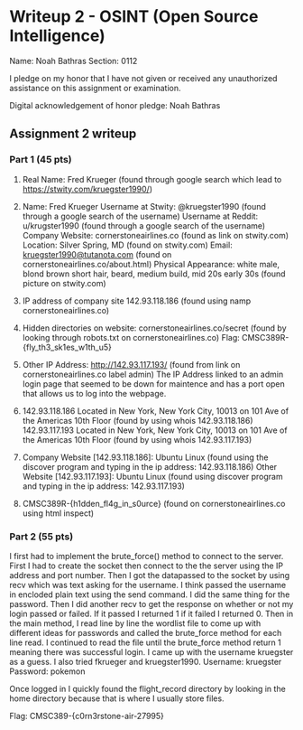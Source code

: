 Writeup 2 - OSINT (Open Source Intelligence)
======

Name: Noah Bathras
Section: 0112

I pledge on my honor that I have not given or received any unauthorized assistance on this assignment or examination.

Digital acknowledgement of honor pledge: Noah Bathras

## Assignment 2 writeup

### Part 1 (45 pts)

1. Real Name: Fred Krueger (found through google search which lead to https://stwity.com/kruegster1990/)

2. Name: Fred Krueger
   Username at Stwity:  @kruegster1990 (found through a google search of the username)
   Username at Reddit:  u/krugster1990 (found through a google search of the username)
   Company Website:     cornerstoneairlines.co (found as link on stwity.com)
   Location:            Silver Spring, MD (found on stwity.com)
   Email:               kruegster1990@tutanota.com (found on cornerstoneairlines.co/about.html)
   Physical Appearance: white male, blond brown short hair, beard, medium build, mid 20s early 30s (found picture on stwity.com)

3. IP address of company site 142.93.118.186 (found using namp cornerstoneairlines.co)

4. Hidden directories on website: cornerstoneairlines.co/secret (found by looking through robots.txt on cornerstoneairlines.co)
   Flag: CMSC389R-{fly_th3_sk1es_w1th_u5}

5. Other IP Address: http://142.93.117.193/ (found from link on cornerstoneairlines.co label admin)
   The IP Address linked to an admin login page that seemed to be down for maintence and has a port open that allows us to log into the webpage.

6. 142.93.118.186 Located in New York, New York City, 10013 on 101 Ave of the Americas 10th Floor (found by using whois 142.93.118.186)
   142.93.117.193 Located in New York, New York City, 10013 on 101 Ave of the Americas 10th Floor (found by using whois 142.93.117.193)

7. Company Website [142.93.118.186]: Ubuntu Linux (found using the discover program and typing in the ip address: 142.93.118.186)
   Other Website [142.93.117.193]: Ubuntu Linux (found using discover program and typing in the ip address: 142.93.117.193)

8. CMSC389R-{h1dden_fl4g_in_s0urce} (found on cornerstoneairlines.co using html inspect)

### Part 2 (55 pts)

I first had to implement the brute_force() method to connect to the server.  First I had to create the socket then connect
to the the server using the IP address and port number.  Then I got the datapassed to the socket by using recv which
was text asking for the username.  I think passed the username in encloded plain text using the send command.  I did the same
thing for the password.  Then I did another recv to get the response on whether or not my login passed or failed.  If it
passed I returned 1 if it failed I returned 0.
Then in the main method, I read line by line the wordlist file to come up with different ideas for passwords and called the 
brute_force method for each line read.  I continued to read the file until the brute_force method return 1 meaning there was 
successful login.
I came up with the username kruegster as a guess.  I also tried fkrueger and kruegster1990.
Username: kruegster
Password: pokemon

Once logged in I quickly found the flight_record directory by looking in the home directory because that is where I usually
store files.


Flag: CMSC389-{c0rn3rstone-air-27995}

